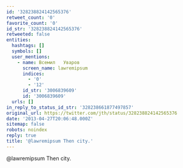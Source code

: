 ```yaml
---
id: '328238824142565376'
retweet_count: '0'
favorite_count: '0'
id_str: '328238824142565376'
retweeted: false
entities:
  hashtags: []
  symbols: []
  user_mentions:
    - name: Всемил   Уваров
      screen_name: lawremipsum
      indices:
        - '0'
        - '12'
      id_str: '3006839609'
      id: '3006839609'
  urls: []
in_reply_to_status_id_str: '328238661877497857'
original_url: https://twitter.com/jth/status/328238824142565376
date: '2013-04-27T20:06:48.000Z'
sitemap: false
robots: noindex
reply: true
title: '@lawremipsum Then city.'
---
```


@lawremipsum Then city.